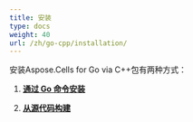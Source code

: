 ```yaml
---
title: 安装
type: docs
weight: 40
url: /zh/go-cpp/installation/
---
```




安装Aspose.Cells for Go via C++包有两种方式：

1. **[通过 Go 命令安装](/cells/zh/go-cpp/how-to-install-aspose-cells-for-go-via-c++-using-the-go-command)**

2. **[从源代码构建](/cells/zh/go-cpp/how-to-build-aspose-cells-for-go-via-c++-from-the-source-code-package)**
